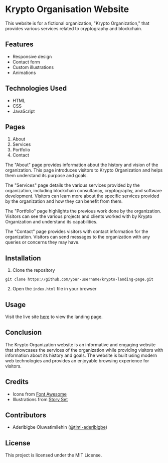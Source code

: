 # Krypto Organisation Website

This website is for a fictional organization, "Krypto Organization," that provides various services related to cryptography and blockchain.

## Features

- Responsive design
- Contact form
- Custom illustrations
- Animations

## Technologies Used

- HTML
- CSS
- JavaScript

## Pages

1. About 
2. Services 
3. Portfolio 
4. Contact 

The "About" page provides information about the history and vision of the organization. This page introduces visitors to Krypto Organization and helps them understand its purpose and goals.

The "Services" page details the various services provided by the organization, including blockchain consultancy, cryptography, and software development. Visitors can learn more about the specific services provided by the organization and how they can benefit from them.

The "Portfolio" page highlights the previous work done by the organization. Visitors can see the various projects and clients worked with by Krypto Organization and understand its capabilities.

The "Contact" page provides visitors with contact information for the organization. Visitors can send messages to the organization with any queries or concerns they may have.

## Installation

1. Clone the repository
```
git clone https://github.com/your-username/krypto-landing-page.git
```
2. Open the `index.html` file in your browser

## Usage

Visit the live site [here](https://your-username.github.io/krypto-landing-page/) to view the landing page. 

## Conclusion

The Krypto Organization website is an informative and engaging website that showcases the services of the organization while providing visitors with information about its history and goals. The website is built using modern web technologies and provides an enjoyable browsing experience for visitors.

## Credits

- Icons from [Font Awesome](https://fontawesome.com/)
- Illustrations from [Story Set](https://storyset.com/)

## Contributors

- Aderibigbe Oluwatimilehin ([@timi-aderibigbe](https://github.com/timi-aderibigbe))

## License

This project is licensed under the MIT License.
